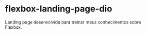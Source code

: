 # flexbox-landing-page-dio
Landing page desenvolvida para treinar meus conhecimentos sobre Flexbox.
